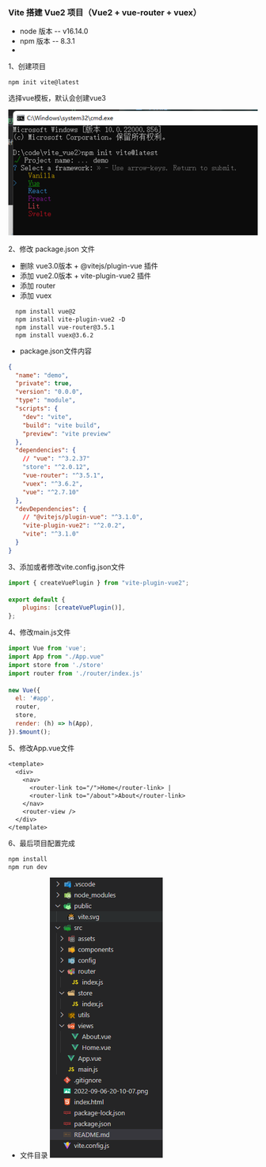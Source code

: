### Vite 搭建 Vue2 项目（Vue2 + vue-router + vuex）
- node 版本 -- v16.14.0
- npm 版本 -- 8.3.1
- 
1、创建项目
```node
npm init vite@latest
```
选择vue模板，默认会创建vue3

![](./image/2022-09-06-20-10-07.png)

2、修改 package.json 文件
- 删除 vue3.0版本 + @vitejs/plugin-vue 插件
- 添加 vue2.0版本 + vite-plugin-vue2 插件
- 添加 router
- 添加 vuex


```node
  npm install vue@2
  npm install vite-plugin-vue2 -D
  npm install vue-router@3.5.1
  npm install vuex@3.6.2
```

- package.json文件内容
```json
{
  "name": "demo",
  "private": true,
  "version": "0.0.0",
  "type": "module",
  "scripts": {
    "dev": "vite",
    "build": "vite build",
    "preview": "vite preview"
  },
  "dependencies": {
    // "vue": "^3.2.37"
    "store": "^2.0.12",
    "vue-router": "^3.5.1",
    "vuex": "^3.6.2",
    "vue": "^2.7.10"
  },
  "devDependencies": {
    // "@vitejs/plugin-vue": "^3.1.0",
    "vite-plugin-vue2": "^2.0.2",
    "vite": "^3.1.0"
  }
}
```

3、添加或者修改vite.config.json文件
```js
import { createVuePlugin } from "vite-plugin-vue2";

export default {
    plugins: [createVuePlugin()],
};
```

4、修改main.js文件
```js
import Vue from 'vue';
import App from "./App.vue"
import store from './store'
import router from './router/index.js'

new Vue({
  el: '#app',
  router,
  store,
  render: (h) => h(App),
}).$mount();
```

5、修改App.vue文件
```vue
<template>
  <div>
    <nav>
      <router-link to="/">Home</router-link> |
      <router-link to="/about">About</router-link>
    </nav>
    <router-view />
  </div>
</template>
```

6、最后项目配置完成
```node
npm install 
npm run dev
```

- 文件目录
![](./image/2022-09-06-21-11-03.png)
